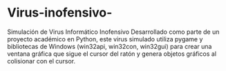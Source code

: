 # Virus-inofensivo-
Simulación de Virus Informático Inofensivo  Desarrollado como parte de un proyecto académico en Python, este virus simulado utiliza pygame y bibliotecas de Windows (win32api, win32con, win32gui) para crear una ventana gráfica que sigue el cursor del ratón y genera objetos gráficos al colisionar con el cursor. 
